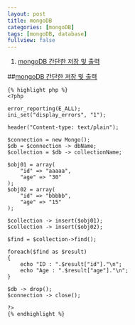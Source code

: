 ```yaml
---
layout: post
title: mongoDB
categories: [mongoDB]
tags: [mongoDB, database]
fullview: false
---
```


1. [mongoDB 간단한 저장 및 출력](#chapter1)  

##<a href="#" name="chapter1">mongoDB 간단한 저장 및 출력</a>  
	
    {% highlight php %}
    <?php

	error_reporting(E_ALL);
	ini_set("display_errors", "1");

	header("Content-type: text/plain");

	$connection = new Mongo();
	$db = $connection -> dbName;
	$collection = $db -> collectionName;

	$obj01 = array(
		"id" => "aaaaa",
		"age" => "30"
	);
	$obj02 = array(
		"id" => "bbbbb",
		"age" => "15"
	);

	$collection -> insert($obj01);
	$collection -> insert($obj02);

	$find = $collection->find();

	foreach($find as $result)
	{
		echo "ID : ".$result["id"]."\n";
		echo "Age : ".$result["age"]."\n";
	}

	$db -> drop();
	$connection -> close();

	?>
    {% endhighlight %}